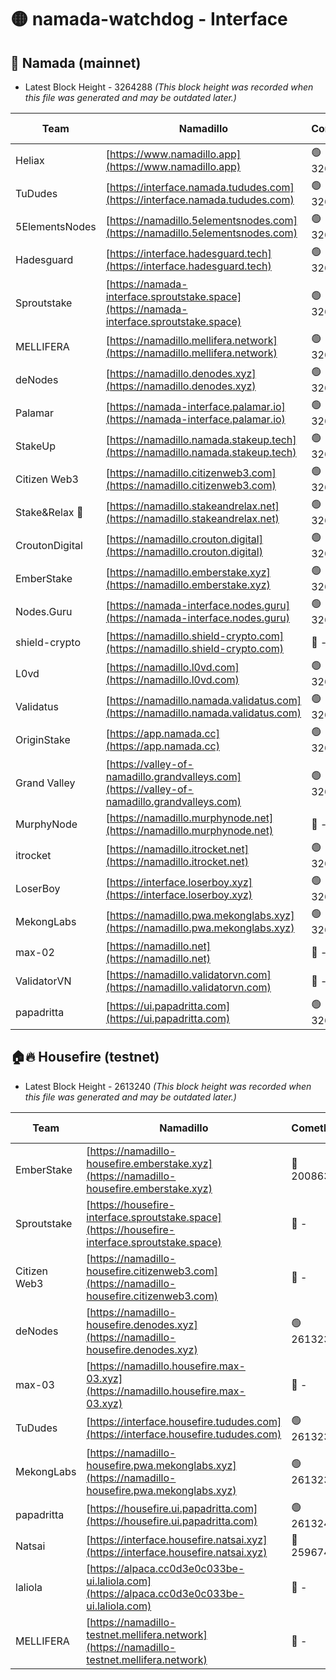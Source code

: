 # 🟡 namada-watchdog - Interface

## 🚀 Namada (mainnet)
- Latest Block Height - 3264288 *(This block height was recorded when this file was generated and may be outdated later.)*

| Team | Namadillo | CometBFT | Indexer | MASP Indexer |
|-|-|-|-|-|
| Heliax | [https://www.namadillo.app](https://www.namadillo.app) | 🟢 3264262 | 🟢 3264262 | 🟢 3264262 |
| TuDudes | [https://interface.namada.tududes.com](https://interface.namada.tududes.com) | 🟢 3264262 | 🟢 3264262 | 🟢 3264262 |
| 5ElementsNodes | [https://namadillo.5elementsnodes.com](https://namadillo.5elementsnodes.com) | 🟢 3264263 | 🟢 3264262 | 🟢 3264262 |
| Hadesguard | [https://interface.hadesguard.tech](https://interface.hadesguard.tech) | 🟢 3264263 | 🟢 3264263 | 🟢 3264263 |
| Sproutstake | [https://namada-interface.sproutstake.space](https://namada-interface.sproutstake.space) | 🟢 3264264 | 🟢 3264264 | 🟢 3264264 |
| MELLIFERA | [https://namadillo.mellifera.network](https://namadillo.mellifera.network) | 🟢 3264265 | 🟢 3264265 | 🟢 3264265 |
| deNodes | [https://namadillo.denodes.xyz](https://namadillo.denodes.xyz) | 🟢 3264266 | 🟢 3264266 | 🟢 3264266 |
| Palamar | [https://namada-interface.palamar.io](https://namada-interface.palamar.io) | 🟢 3264267 | 🟢 3264267 | 🟢 3264267 |
| StakeUp | [https://namadillo.namada.stakeup.tech](https://namadillo.namada.stakeup.tech) | 🟢 3264268 | 🟢 3264268 | 🟢 3264268 |
| Citizen Web3 | [https://namadillo.citizenweb3.com](https://namadillo.citizenweb3.com) | 🟢 3264268 | 🟢 3264268 | 🔴 3258965 |
| Stake&Relax 🦥 | [https://namadillo.stakeandrelax.net](https://namadillo.stakeandrelax.net) | 🟢 3264269 | 🟢 3264269 | 🟢 3264269 |
| CroutonDigital | [https://namadillo.crouton.digital](https://namadillo.crouton.digital) | 🟢 3264270 | 🟢 3264270 | 🟢 3264270 |
| EmberStake | [https://namadillo.emberstake.xyz](https://namadillo.emberstake.xyz) | 🟢 3264270 | 🟢 3264270 | 🟢 3264270 |
| Nodes.Guru | [https://namada-interface.nodes.guru](https://namada-interface.nodes.guru) | 🟢 3264271 | 🟢 3264271 | 🟢 3264270 |
| shield-crypto | [https://namadillo.shield-crypto.com](https://namadillo.shield-crypto.com) | 🔴 - | 🔴 - | 🔴 - |
| L0vd | [https://namadillo.l0vd.com](https://namadillo.l0vd.com) | 🟢 3264278 | 🟢 3264277 | 🟢 3264278 |
| Validatus | [https://namadillo.namada.validatus.com](https://namadillo.namada.validatus.com) | 🟢 3264279 | 🟢 3264279 | 🟢 3264278 |
| OriginStake | [https://app.namada.cc](https://app.namada.cc) | 🟢 3264279 | 🟢 3264279 | 🟢 3264279 |
| Grand Valley | [https://valley-of-namadillo.grandvalleys.com](https://valley-of-namadillo.grandvalleys.com) | 🟢 3264280 | 🟢 3264279 | 🟢 3264280 |
| MurphyNode | [https://namadillo.murphynode.net](https://namadillo.murphynode.net) | 🔴 - | 🔴 - | 🔴 - |
| itrocket | [https://namadillo.itrocket.net](https://namadillo.itrocket.net) | 🟢 3264282 | 🟢 3264282 | 🟢 3264282 |
| LoserBoy | [https://interface.loserboy.xyz](https://interface.loserboy.xyz) | 🟢 3264283 | 🟢 3264283 | 🟢 3264282 |
| MekongLabs | [https://namadillo.pwa.mekonglabs.xyz](https://namadillo.pwa.mekonglabs.xyz) | 🟢 3264284 | 🟢 3264284 | 🟢 3264284 |
| max-02 | [https://namadillo.net](https://namadillo.net) | 🔴 - | 🔴 - | 🔴 - |
| ValidatorVN | [https://namadillo.validatorvn.com](https://namadillo.validatorvn.com) | 🔴 - | 🔴 - | 🔴 - |
| papadritta | [https://ui.papadritta.com](https://ui.papadritta.com) | 🟢 3264288 | 🟢 3264288 | 🟢 3264288 |

## 🏠🔥 Housefire (testnet)
- Latest Block Height - 2613240 *(This block height was recorded when this file was generated and may be outdated later.)*

| Team | Namadillo | CometBFT | Indexer | MASP Indexer |
|-|-|-|-|-|
| EmberStake | [https://namadillo-housefire.emberstake.xyz](https://namadillo-housefire.emberstake.xyz) | 🔴 2008636 | 🔴 - | 🔴 - |
| Sproutstake | [https://housefire-interface.sproutstake.space](https://housefire-interface.sproutstake.space) | 🔴 - | 🔴 - | 🔴 - |
| Citizen Web3 | [https://namadillo-housefire.citizenweb3.com](https://namadillo-housefire.citizenweb3.com) | 🔴 - | 🔴 - | 🔴 - |
| deNodes | [https://namadillo-housefire.denodes.xyz](https://namadillo-housefire.denodes.xyz) | 🟢 2613230 | 🟢 2613230 | 🟢 2613230 |
| max-03 | [https://namadillo.housefire.max-03.xyz](https://namadillo.housefire.max-03.xyz) | 🔴 - | 🔴 - | 🔴 - |
| TuDudes | [https://interface.housefire.tududes.com](https://interface.housefire.tududes.com) | 🟢 2613239 | 🟢 2613239 | 🟢 2613239 |
| MekongLabs | [https://namadillo-housefire.pwa.mekonglabs.xyz](https://namadillo-housefire.pwa.mekonglabs.xyz) | 🟢 2613239 | 🟢 2613239 | 🟢 2613239 |
| papadritta | [https://housefire.ui.papadritta.com](https://housefire.ui.papadritta.com) | 🟢 2613240 | 🟢 2613240 | 🟢 2613240 |
| Natsai | [https://interface.housefire.natsai.xyz](https://interface.housefire.natsai.xyz) | 🔴 2596741 | 🔴 2596741 | 🔴 2596741 |
| laliola | [https://alpaca.cc0d3e0c033be-ui.laliola.com](https://alpaca.cc0d3e0c033be-ui.laliola.com) | 🔴 - | 🔴 - | 🔴 - |
| MELLIFERA | [https://namadillo-testnet.mellifera.network](https://namadillo-testnet.mellifera.network) | 🔴 - | 🟢 2613243 | 🔴 2607259 |

